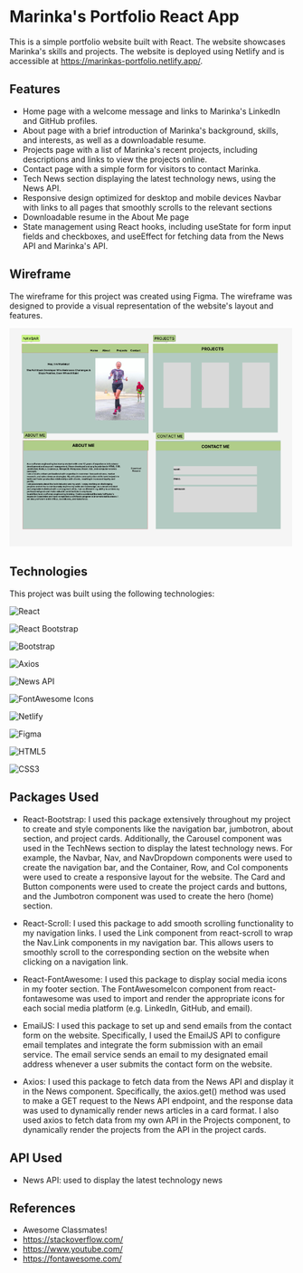 # Marinka's Portfolio React App

This is a simple portfolio website built with React. The website showcases Marinka's skills and projects. The website is deployed using Netlify and is accessible at https://marinkas-portfolio.netlify.app/.

## Features
- Home page with a welcome message and links to Marinka's LinkedIn and GitHub profiles.
- About page with a brief introduction of Marinka's background, skills, and interests, as well as a downloadable resume.
- Projects page with a list of Marinka's recent projects, including descriptions and links to view the projects online.
- Contact page with a simple form for visitors to contact Marinka.
- Tech News section displaying the latest technology news, using the News API.
- Responsive design optimized for desktop and mobile devices
Navbar with links to all pages that smoothly scrolls to the relevant sections
- Downloadable resume in the About Me page
- State management using React hooks, including useState for form input fields and checkboxes, and useEffect for fetching data from the News API and Marinka's API.

## Wireframe

The wireframe for this project was created using Figma. The wireframe was designed to provide a visual representation of the website's layout and features.

<img src="./src/assets/Portfolio.jpg" alt="Portfolio Wireframe" width="500"/>



## Technologies

This project was built using the following technologies:

![React](https://img.shields.io/badge/-React-61dafb?style=flat-square&logo=react&logoColor=white)

![React Bootstrap](https://img.shields.io/badge/-React%20Bootstrap-7952b3?style=flat-square&logo=bootstrap&logoColor=white)

![Bootstrap](https://img.shields.io/badge/-Bootstrap-563d7c?style=flat-square&logo=bootstrap&logoColor=white)

![Axios](https://img.shields.io/badge/-Axios-5a9bd4?style=flat-square&logo=axios&logoColor=white)

![News API](https://img.shields.io/badge/-News%20API-323330?style=flat-square&logo=news&logoColor=white)

![FontAwesome Icons](https://img.shields.io/badge/-FontAwesome%20Icons-339af0?style=flat-square&logo=font-awesome&logoColor=white)

![Netlify](https://img.shields.io/badge/-Netlify-00c7b7?style=flat-square&logo=netlify&logoColor=white)

![Figma](https://img.shields.io/badge/-Figma-f24e1e?style=flat-square&logo=figma&logoColor=white)

![HTML5](https://img.shields.io/badge/-HTML5-e34c26?style=flat-square&logo=html5&logoColor=white)

![CSS3](https://img.shields.io/badge/-CSS3-1572b6?style=flat-square&logo=css3&logoColor=white)



## Packages Used
- React-Bootstrap: I used this package extensively throughout my project to create and style components like the navigation bar, jumbotron, about section, and project cards. Additionally, the Carousel component was used in the TechNews section to display the latest technology news. For example, the Navbar, Nav, and NavDropdown components were used to create the navigation bar, and the Container, Row, and Col components were used to create a responsive layout for the website. The Card and Button components were used to create the project cards and buttons, and the Jumbotron component was used to create the hero (home) section.

- React-Scroll: I used this package to add smooth scrolling functionality to my navigation links. I used the Link component from react-scroll to wrap the Nav.Link components in my navigation bar. This allows users to smoothly scroll to the corresponding section on the website when clicking on a navigation link.

- React-FontAwesome: I used this package to display social media icons in my footer section. The FontAwesomeIcon component from react-fontawesome was used to import and render the appropriate icons for each social media platform (e.g. LinkedIn, GitHub, and email).

- EmailJS: I used this package to set up and send emails from the contact form on the website. Specifically, I used the EmailJS API to configure email templates and integrate the form submission with an email service. The email service sends an email to my designated email address whenever a user submits the contact form on the website.

- Axios: I used this package to fetch data from the News API and display it in the News component. Specifically, the axios.get() method was used to make a GET request to the News API endpoint, and the response data was used to dynamically render news articles in a card format. I also used axios to fetch data from my own API in the Projects component, to dynamically render the projects from the API in the project cards.

## API Used
- News API: used to display the latest technology news

## References 
- Awesome Classmates!
- https://stackoverflow.com/
- https://www.youtube.com/
- https://fontawesome.com/